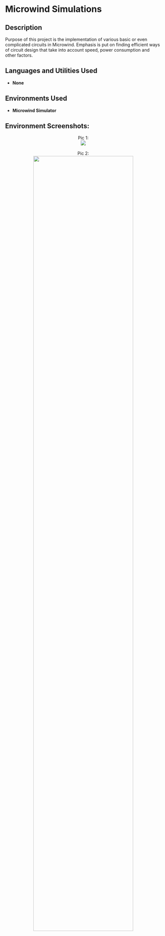 <h1>Microwind Simulations</h1>

 

<h2>Description</h2>
Purpose of this project is the implementation of various basic or even complicated circuits in Microwind. Emphasis is put on finding efficient ways of circuit design that take into account speed, power consumption and other factors.
<br />


<h2>Languages and Utilities Used</h2>

- <b>None</b> 


<h2>Environments Used </h2>

- <b>Microwind Simulator</b> 

<h2>Environment Screenshots:</h2>

<p align="center">
Pic 1: <br/>
<img src="https://imgur.com/Z8y9fKe.png"/>
<br />
<br />
Pic 2: <br/>
<img src="https://imgur.com/FF5JzBL.png" height="80%" width="80%" />
<br />
<br />

</p>

<!--
 ```diff
- text in red
+ text in green
! text in orange
# text in gray
@@ text in purple (and bold)@@
```
--!>
